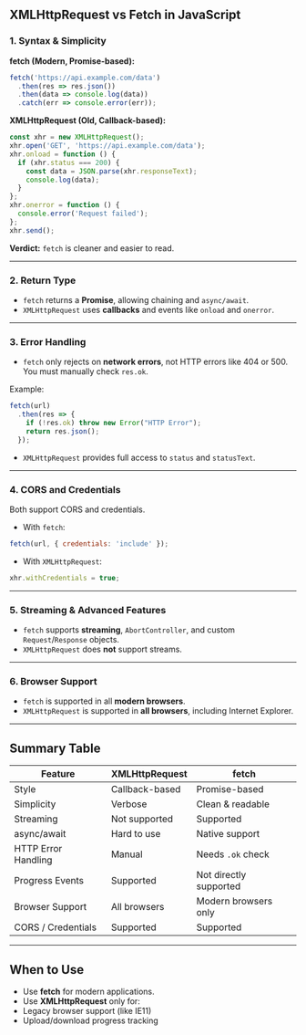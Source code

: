 ## XMLHttpRequest vs Fetch in JavaScript

### 1. Syntax & Simplicity

**fetch (Modern, Promise-based):**
```js
fetch('https://api.example.com/data')
  .then(res => res.json())
  .then(data => console.log(data))
  .catch(err => console.error(err));
```

**XMLHttpRequest (Old, Callback-based):**
```js
const xhr = new XMLHttpRequest();
xhr.open('GET', 'https://api.example.com/data');
xhr.onload = function () {
  if (xhr.status === 200) {
    const data = JSON.parse(xhr.responseText);
    console.log(data);
  }
};
xhr.onerror = function () {
  console.error('Request failed');
};
xhr.send();
```

**Verdict:** `fetch` is cleaner and easier to read.

---

### 2. Return Type

- `fetch` returns a **Promise**, allowing chaining and `async/await`.
- `XMLHttpRequest` uses **callbacks** and events like `onload` and `onerror`.

---

### 3. Error Handling

- `fetch` only rejects on **network errors**, not HTTP errors like 404 or 500. You must manually check `res.ok`.

Example:
```js
fetch(url)
  .then(res => {
    if (!res.ok) throw new Error("HTTP Error");
    return res.json();
  });
```

- `XMLHttpRequest` provides full access to `status` and `statusText`.

---

### 4. CORS and Credentials

Both support CORS and credentials.

- With `fetch`:
```js
fetch(url, { credentials: 'include' });
```

- With `XMLHttpRequest`:
```js
xhr.withCredentials = true;
```

---

### 5. Streaming & Advanced Features

- `fetch` supports **streaming**, `AbortController`, and custom `Request`/`Response` objects.
- `XMLHttpRequest` does **not** support streams.

---

### 6. Browser Support

- `fetch` is supported in all **modern browsers**.
- `XMLHttpRequest` is supported in **all browsers**, including Internet Explorer.

---

## Summary Table

| Feature               | XMLHttpRequest            | fetch                    |
|-----------------------|---------------------------|---------------------------|
| Style                 | Callback-based            | Promise-based             |
| Simplicity            | Verbose                   | Clean & readable          |
| Streaming             | Not supported           |  Supported               |
| async/await           | Hard to use             |  Native support          |
| HTTP Error Handling   | Manual                    | Needs `.ok` check         |
| Progress Events       |  Supported               | Not directly supported  |
| Browser Support       | All browsers              | Modern browsers only      |
| CORS / Credentials    |  Supported               |  Supported               |

---

## When to Use

- Use **fetch** for modern applications.
- Use **XMLHttpRequest** only for:
- Legacy browser support (like IE11)
- Upload/download progress tracking
